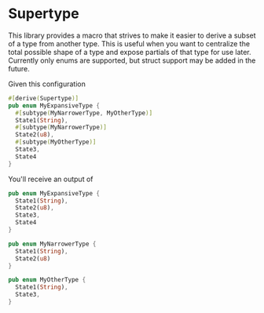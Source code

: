# Supertype

This library provides a macro that strives to make it easier to derive a subset of a type from another type. This is useful when you want to centralize the total possible shape of a type and expose partials of that type for use later. Currently only enums are supported, but struct support may be added in the future.

Given this configuration

```rust
#[derive(Supertype)]
pub enum MyExpansiveType {
  #[subtype(MyNarrowerType, MyOtherType)]
  State1(String),
  #[subtype(MyNarrowerType)]
  State2(u8),
  #[subtype(MyOtherType)]
  State3,
  State4
}
```

You'll receive an output of

```rust
pub enum MyExpansiveType {
  State1(String),
  State2(u8),
  State3,
  State4
}

pub enum MyNarrowerType {
  State1(String),
  State2(u8)
}

pub enum MyOtherType {
  State1(String),
  State3,
}
```
